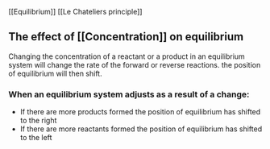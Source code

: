 [[Equilibrium]]
[[Le Chateliers principle]]

## The effect of [[Concentration]] on equilibrium
Changing the concentration of a reactant or a product in an equilibrium system will change the rate of the forward or reverse reactions. the position of equilibrium will then shift.

### When an equilibrium system adjusts as a result of a change:
- If there are more products formed the position of equilibrium has shifted to the right
- If there are more reactants formed the position of equilibrium has shifted to the left